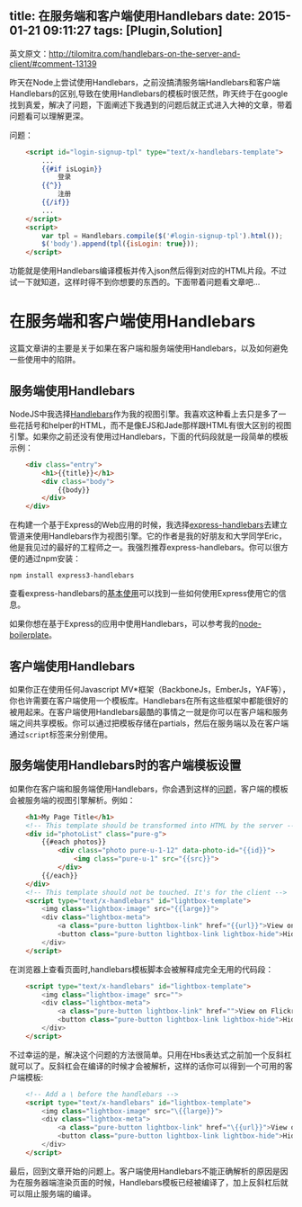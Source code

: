 title: 在服务端和客户端使用Handlebars
date: 2015-01-21 09:11:27
tags: [Plugin,Solution]
---

英文原文：<http://tilomitra.com/handlebars-on-the-server-and-client/#comment-13139>

昨天在Node上尝试使用Handlebars，之前没搞清服务端Handlebars和客户端Handlebars的区别,导致在使用Handlebars的模板时很茫然，昨天终于在google找到真爱，解决了问题，下面阐述下我遇到的问题后就正式进入大神的文章，带着问题看可以理解更深。

问题：
```html
    <script id="login-signup-tpl" type="text/x-handlebars-template">
        ...
        {{#if isLogin}}
            登录
        {{^}}
            注册
        {{/if}}
        ...
    </script>
    <script>
        var tpl = Handlebars.compile($('#login-signup-tpl').html());
        $('body').append(tpl({isLogin: true}));
    </script>
```
功能就是使用Handlebars编译模板并传入json然后得到对应的HTML片段。不过试一下就知道，这样时得不到你想要的东西的。下面带着问题看文章吧...

<!-- more -->

# 在服务端和客户端使用Handlebars

这篇文章讲的主要是关于如果在客户端和服务端使用Handlebars，以及如何避免一些使用中的陷阱。

## 服务端使用Handlebars

NodeJS中我选择[Handlebars](http://handlebarsjs.com/)作为我的视图引擎。我喜欢这种看上去只是多了一些花括号和helper的HTML，而不是像EJS和Jade那样跟HTML有很大区别的视图引擎。如果你之前还没有使用过Handlebars，下面的代码段就是一段简单的模板示例：
```html
    <div class="entry">
        <h1>{{title}}</h1>
        <div class="body">
            {{body}}
        </div>
    </div>
```
在构建一个基于Express的Web应用的时候，我选择[express-handlebars](https://github.com/ericf/express-handlebars)去建立管道来使用Handlebars作为视图引擎。它的作者是我的好朋友和大学同学Eric，他是我见过的最好的工程师之一。我强烈推荐express-handlebars。你可以很方便的通过npm安装：

    npm install express3-handlebars
查看express-handlebars的[基本使用](https://github.com/ericf/express-handlebars#basic-usage)可以找到一些如何使用Express使用它的信息。

如果你想在基于Express的应用中使用Handlebars，可以参考我的[node-boilerplate](https://github.com/tilomitra/node-boilerplate/)。

## 客户端使用Handlebars
如果你正在使用任何Javascript MV*框架（BackboneJs，EmberJs，YAF等），你也许需要在客户端使用一个模板库。Handlebars在所有这些框架中都能很好的被用起来。在客户端使用Handlebars最酷的事情之一就是你可以在客户端和服务端之间共享模板。你可以通过把模板存储在partials，然后在服务端以及在客户端通过`script`标签来分别使用。

## 服务端使用Handlebars时的客户端模板设置
如果你在客户端和服务端使用Handlebars，你会遇到这样的[问题](http://stackoverflow.com/questions/10037936/node-js-with-handlebars-js-on-server-and-client)，客户端的模板会被服务端的视图引擎解析。例如：
```html
    <h1>My Page Title</h1>
    <!-- This template should be transformed into HTML by the server -->
    <div id="photoList" class="pure-g">
        {{#each photos}}
            <div class="photo pure-u-1-12" data-photo-id="{{id}}">
                <img class="pure-u-1" src="{{src}}">
            </div>
        {{/each}}
    </div>
    <!-- This template should not be touched. It's for the client -->
    <script type="text/x-handlebars" id="lightbox-template">
        <img class="lightbox-image" src="{{large}}">
        <div class="lightbox-meta">
            <a class="pure-button lightbox-link" href="{{url}}">View on Flickr</a>
            <button class="pure-button lightbox-link lightbox-hide">Hide</button>
        </div>
    </script>
```
在浏览器上查看页面时,handlebars模板脚本会被解释成完全无用的代码段：
```html
    <script type="text/x-handlebars" id="lightbox-template">
        <img class="lightbox-image" src="">
        <div class="lightbox-meta">
            <a class="pure-button lightbox-link" href="">View on Flickr</a>
            <button class="pure-button lightbox-link lightbox-hide">Hide</button>
        </div>
    </script>
```
不过幸运的是，解决这个问题的方法很简单。只用在Hbs表达式之前加一个反斜杠就可以了。反斜杠会在编译的时候才会被解析，这样的话你可以得到一个可用的客户端模板:
```html
    <!-- Add a \ before the handlebars -->
    <script type="text/x-handlebars" id="lightbox-template">
        <img class="lightbox-image" src="\{{large}}">
        <div class="lightbox-meta">
            <a class="pure-button lightbox-link" href="\{{url}}">View on Flickr</a>
            <button class="pure-button lightbox-link lightbox-hide">Hide</button>
        </div>
    </script>
```
最后，回到文章开始的问题上。客户端使用Handlebars不能正确解析的原因是因为在服务器端渲染页面的时候，Handlebars模板已经被编译了，加上反斜杠后就可以阻止服务端的编译。